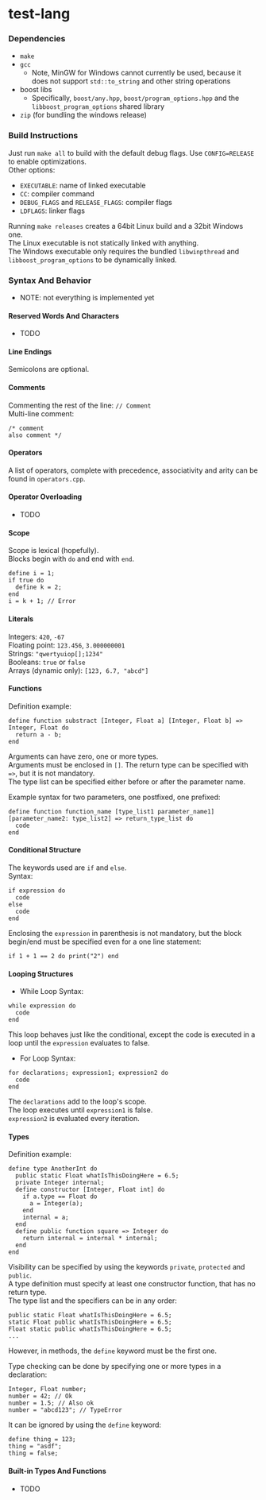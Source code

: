 # test-lang

### Dependencies

- `make`
- `gcc`
  - Note, MinGW for Windows cannot currently be used, because it does not support `std::to_string` and other string operations
- boost libs
  - Specifically, `boost/any.hpp`, `boost/program_options.hpp` and the `libboost_program_options` shared library
- `zip` (for bundling the windows release)

### Build Instructions

Just run `make all` to build with the default debug flags. Use `CONFIG=RELEASE` to enable optimizations.  
Other options:
- `EXECUTABLE`: name of linked executable
- `CC`: compiler command
- `DEBUG_FLAGS` and `RELEASE_FLAGS`: compiler flags
- `LDFLAGS`: linker flags

Running `make releases` creates a 64bit Linux build and a 32bit Windows one.  
The Linux executable is not statically linked with anything.  
The Windows executable only requires the bundled `libwinpthread` and `libboost_program_options` to be dynamically linked.

### Syntax And Behavior
- NOTE: not everything is implemented yet

#### Reserved Words And Characters

- TODO

#### Line Endings

Semicolons are optional.

#### Comments

Commenting the rest of the line: `// Comment`  
Multi-line comment:
```
/* comment
also comment */
```

#### Operators

A list of operators, complete with precedence, associativity and arity can be found in `operators.cpp`.

#### Operator Overloading

- TODO

#### Scope

Scope is lexical (hopefully).  
Blocks begin with `do` and end with `end`.
```
define i = 1;
if true do
  define k = 2;
end
i = k + 1; // Error
```

#### Literals

Integers: `420`, `-67`  
Floating point: `123.456`, `3.000000001`  
Strings: `"qwertyuiop[];1234"`  
Booleans: `true` or `false`  
Arrays (dynamic only): `[123, 6.7, "abcd"]`

#### Functions

Definition example:
```
define function substract [Integer, Float a] [Integer, Float b] => Integer, Float do
  return a - b;
end
```
Arguments can have zero, one or more types.  
Arguments must be enclosed in `[]`.
The return type can be specified with `=>`, but it is not mandatory.  
The type list can be specified either before or after the parameter name.

Example syntax for two parameters, one postfixed, one prefixed:
```
define function function_name [type_list1 parameter_name1] [parameter_name2: type_list2] => return_type_list do
  code
end
```

#### Conditional Structure

The keywords used are `if` and `else`.  
Syntax:
```
if expression do
  code
else
  code
end
```
Enclosing the `expression` in parenthesis is not mandatory, but the block begin/end must be specified even for a one line statement:
```
if 1 + 1 == 2 do print("2") end
```

#### Looping Structures

- While Loop
Syntax:
```
while expression do
  code
end
```
This loop behaves just like the conditional, except the code is executed in a loop until the `expression` evaluates to false.
- For Loop
Syntax:
```
for declarations; expression1; expression2 do
  code
end
```
The `declarations` add to the loop's scope.  
The loop executes until `expression1` is false.  
`expression2` is evaluated every iteration.

#### Types

Definition example:
```
define type AnotherInt do
  public static Float whatIsThisDoingHere = 6.5;
  private Integer internal;
  define constructor [Integer, Float int] do
    if a.type == Float do
      a = Integer(a);
    end
    internal = a;
  end
  define public function square => Integer do
    return internal = internal * internal;
  end
end
```
Visibility can be specified by using the keywords `private`, `protected` and `public`.  
A type definition must specify at least one constructor function, that has no return type.  
The type list and the specifiers can be in any order:
```
public static Float whatIsThisDoingHere = 6.5;
static Float public whatIsThisDoingHere = 6.5;
Float static public whatIsThisDoingHere = 6.5;
...
```
However, in methods, the `define` keyword must be the first one.

Type checking can be done by specifying one or more types in a declaration:  
```
Integer, Float number;
number = 42; // Ok
number = 1.5; // Also ok
number = "abcd123"; // TypeError
```
It can be ignored by using the `define` keyword:  
```
define thing = 123;
thing = "asdf";
thing = false;
```

#### Built-in Types And Functions

- TODO
